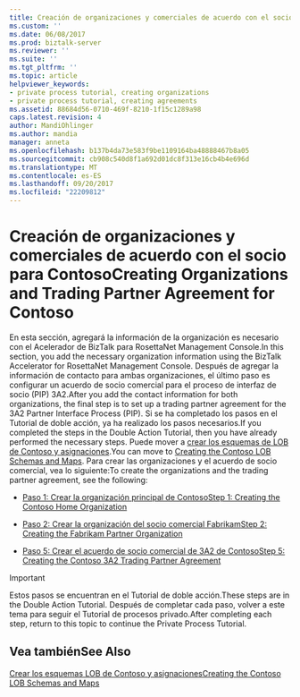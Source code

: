 ```yaml
---
title: Creación de organizaciones y comerciales de acuerdo con el socio para Contoso | Documentos de Microsoft
ms.custom: ''
ms.date: 06/08/2017
ms.prod: biztalk-server
ms.reviewer: ''
ms.suite: ''
ms.tgt_pltfrm: ''
ms.topic: article
helpviewer_keywords:
- private process tutorial, creating organizations
- private process tutorial, creating agreements
ms.assetid: 88684d56-0710-469f-8210-1f15c1289a98
caps.latest.revision: 4
author: MandiOhlinger
ms.author: mandia
manager: anneta
ms.openlocfilehash: b137b4da73e583f9be1109164ba48888467b8a05
ms.sourcegitcommit: cb908c540d8f1a692d01dc8f313e16cb4b4e696d
ms.translationtype: MT
ms.contentlocale: es-ES
ms.lasthandoff: 09/20/2017
ms.locfileid: "22209812"
---
```

# <a name="creating-organizations-and-trading-partner-agreement-for-contoso"></a><span data-ttu-id="1e0dd-102">Creación de organizaciones y comerciales de acuerdo con el socio para Contoso</span><span class="sxs-lookup"><span data-stu-id="1e0dd-102">Creating Organizations and Trading Partner Agreement for Contoso</span></span>
<span data-ttu-id="1e0dd-103">En esta sección, agregará la información de la organización es necesario con el Acelerador de BizTalk para RosettaNet Management Console.</span><span class="sxs-lookup"><span data-stu-id="1e0dd-103">In this section, you add the necessary organization information using the BizTalk Accelerator for RosettaNet Management Console.</span></span> <span data-ttu-id="1e0dd-104">Después de agregar la información de contacto para ambas organizaciones, el último paso es configurar un acuerdo de socio comercial para el proceso de interfaz de socio (PIP) 3A2.</span><span class="sxs-lookup"><span data-stu-id="1e0dd-104">After you add the contact information for both organizations, the final step is to set up a trading partner agreement for the 3A2 Partner Interface Process (PIP).</span></span> <span data-ttu-id="1e0dd-105">Si se ha completado los pasos en el Tutorial de doble acción, ya ha realizado los pasos necesarios.</span><span class="sxs-lookup"><span data-stu-id="1e0dd-105">If you completed the steps in the Double Action Tutorial, then you have already performed the necessary steps.</span></span> <span data-ttu-id="1e0dd-106">Puede mover a [crear los esquemas de LOB de Contoso y asignaciones](../../adapters-and-accelerators/accelerator-rosettanet/creating-the-contoso-lob-schemas-and-maps.md).</span><span class="sxs-lookup"><span data-stu-id="1e0dd-106">You can move to [Creating the Contoso LOB Schemas and Maps](../../adapters-and-accelerators/accelerator-rosettanet/creating-the-contoso-lob-schemas-and-maps.md).</span></span> <span data-ttu-id="1e0dd-107">Para crear las organizaciones y el acuerdo de socio comercial, vea lo siguiente:</span><span class="sxs-lookup"><span data-stu-id="1e0dd-107">To create the organizations and the trading partner agreement, see the following:</span></span>  
  
-   [<span data-ttu-id="1e0dd-108">Paso 1: Crear la organización principal de Contoso</span><span class="sxs-lookup"><span data-stu-id="1e0dd-108">Step 1: Creating the Contoso Home Organization</span></span>](../../adapters-and-accelerators/accelerator-rosettanet/step-1-creating-the-contoso-home-organization.md)  
  
-   [<span data-ttu-id="1e0dd-109">Paso 2: Crear la organización del socio comercial Fabrikam</span><span class="sxs-lookup"><span data-stu-id="1e0dd-109">Step 2: Creating the Fabrikam Partner Organization</span></span>](../../adapters-and-accelerators/accelerator-rosettanet/step-2-creating-the-fabrikam-partner-organization.md)  
  
-   [<span data-ttu-id="1e0dd-110">Paso 5: Crear el acuerdo de socio comercial de 3A2 de Contoso</span><span class="sxs-lookup"><span data-stu-id="1e0dd-110">Step 5: Creating the Contoso 3A2 Trading Partner Agreement</span></span>](../../adapters-and-accelerators/accelerator-rosettanet/step-5-creating-the-contoso-3a2-trading-partner-agreement.md)  
  
> [!IMPORTANT]
>  <span data-ttu-id="1e0dd-111">Estos pasos se encuentran en el Tutorial de doble acción.</span><span class="sxs-lookup"><span data-stu-id="1e0dd-111">These steps are in the Double Action Tutorial.</span></span> <span data-ttu-id="1e0dd-112">Después de completar cada paso, volver a este tema para seguir el Tutorial de procesos privado.</span><span class="sxs-lookup"><span data-stu-id="1e0dd-112">After completing each step, return to this topic to continue the Private Process Tutorial.</span></span>  
  
## <a name="see-also"></a><span data-ttu-id="1e0dd-113">Vea también</span><span class="sxs-lookup"><span data-stu-id="1e0dd-113">See Also</span></span>  
 [<span data-ttu-id="1e0dd-114">Crear los esquemas LOB de Contoso y asignaciones</span><span class="sxs-lookup"><span data-stu-id="1e0dd-114">Creating the Contoso LOB Schemas and Maps</span></span>](../../adapters-and-accelerators/accelerator-rosettanet/creating-the-contoso-lob-schemas-and-maps.md)